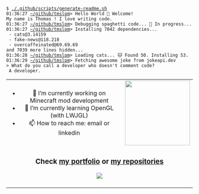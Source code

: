<pre><code>$ <a href="https://github.com/tmslpm/tmslpm/blob/main/.github/scripts/generate-readme.sh">./.github/scripts/generate-readme.sh</a>
01:36:27 <a href="https://github.com/tmslpm/tmslpm">~/github/tmslpm</a>> Hello World 🎉 Welcome! 
My name is Thomas ! I love writing code. 
01:36:27 <a href="https://github.com/tmslpm/tmslpm">~/github/tmslpm</a>> Debugging spaghetti code... 🍝 In progress... 
01:36:27 <a href="https://github.com/tmslpm/tmslpm">~/github/tmslpm</a>> Installing 7042 dependencies... 
 - cats@3.14159 
 - fake-news@118.218 
 - overcaffeinated@69.69.69 
and 7039 more lines hidden... 
01:36:28 <a href="https://github.com/tmslpm/tmslpm">~/github/tmslpm</a>> Loading cats... 🐱 Found 50. Installing 53. 
01:36:29 <a href="https://github.com/tmslpm/tmslpm">~/github/tmslpm</a>> Fetching awesome joke from jokeapi.dev 
> What do you call a developer who doesn't comment code? 
 A developer. 
</code></pre><table style="text-align:center" align="center">  <tr> <td> <ul>  <li>🔭 I’m currently working on Minecraft mod development</li> <li>🌱 I’m currently learning OpenGL (with LWJGL)</li> <li>📫 How to reach me: email or linkedin</li> </ul> </td> <td> <a href="https://github.com/tmslpm"><img height=175 align="center" src="https://github-readme-stats.vercel.app/api/top-langs?username=tmslpm&layout=compact&langs_count=8&card_width=320&hide_border=true&theme=transparent" /></a>  </td> </tr> <tr> <td colspan="2"> <h3 style="text-align:center" align="center"> Check <a title="Click to open and view my portoflio" alt="open url tmslpm.github.io" href="https://tmslpm.github.io/portfolio">my portfolio</a> or <a title="Click to open and view my github repositories" alt="open url github.com/tmslpm?tab=repositories" href="https://github.com/tmslpm?tab=repositories">my repositories</a>  </h3>  <div style="text-align:center" align="center"> <a href="https://github.com/tmslpm/tmslpm" align="center" title="Click to open and view the repositorie: Portfolio" alt="open url github.com/tmslpm/portfolio"> <img align="center" src="https://github-readme-stats.vercel.app/api/pin/?username=tmslpm&repo=tmslpm&border_radius=0&theme=transparent" /> </a>  </div>  <br/> </td> </tr> </table>
